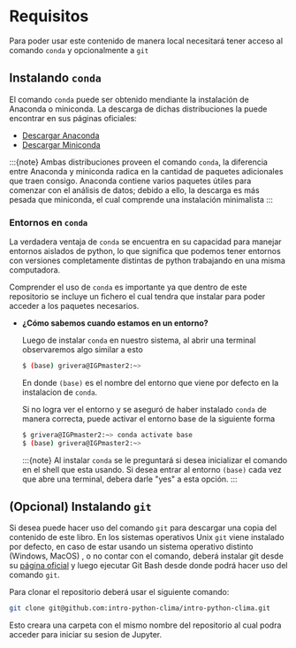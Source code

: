 # Requisitos

Para poder usar este contenido de manera local necesitará tener acceso al comando `conda` y opcionalmente a `git`

## Instalando `conda`

El comando `conda` puede ser obtenido mendiante la instalación de Anaconda o miniconda. La descarga de dichas distribuciones la puede encontrar en sus páginas oficiales:

- [Descargar Anaconda](https://www.anaconda.com/products/individual)
- [Descargar Miniconda](https://docs.conda.io/en/latest/miniconda.html)

:::{note}
Ambas distribuciones proveen el comando `conda`, la diferencia entre Anaconda y miniconda radica en la cantidad de paquetes adicionales que traen consigo. Anaconda contiene varios paquetes útiles para comenzar con el análisis de datos; debido a ello, la descarga es más pesada que miniconda, el cual comprende una instalación minimalista
:::

### Entornos en `conda`

La verdadera ventaja de `conda` se encuentra en su capacidad para manejar entornos aislados de python, lo que significa que podemos tener entornos con versiones completamente distintas de python trabajando en una misma computadora.

Comprender el uso de `conda` es importante ya que dentro de este repositorio se incluye un fichero el cual tendra que instalar para poder acceder a los paquetes necesarios.

- **¿Cómo sabemos cuando estamos en un entorno?**

    Luego de instalar `conda` en nuestro sistema, al abrir una terminal observaremos algo similar a esto

    ```bash
    $ (base) grivera@IGPmaster2:~>
    ```

    En donde `(base)` es el nombre del entorno que viene por defecto en la instalacion de `conda`.
    
    Si no logra ver el entorno y se aseguró de haber instalado `conda` de manera correcta, puede activar el entorno base de la siguiente forma

    ```bash
    $ grivera@IGPmaster2:~> conda activate base
    $ (base) grivera@IGPmaster2:~>
    ```

    :::{note}
    Al instalar `conda` se le preguntará si desea inicializar el comando en el shell que esta usando. Si desea entrar al entorno `(base)` cada vez que abre una terminal, debera darle "yes" a esta opción.
    :::

## (Opcional) Instalando `git`

Si desea puede hacer uso del comando `git` para descargar una copia del contenido de este libro. En los sistemas operativos Unix `git` viene instalado por defecto, en caso de estar usando un sistema operativo distinto (Windows, MacOS) , o no contar con el comando, deberá instalar git desde su [página oficial](https://git-scm.com/downloads) y luego ejecutar Git Bash desde donde podrá hacer uso del comando `git`.

Para clonar el repositorio deberá usar el siguiente comando:

```bash
git clone git@github.com:intro-python-clima/intro-python-clima.git
```

Esto creara una carpeta con el mismo nombre del repositorio al cual podra acceder para iniciar su sesion de Jupyter.